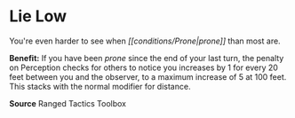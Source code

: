 ﻿---
cssclass: [feats]

---
# Lie Low

You're even harder to see when _[[conditions/Prone|prone]]_ than most are.

**Benefit:** If you have been _prone_ since the end of your last turn, the penalty on Perception checks for others to notice you increases by 1 for every 20 feet between you and the observer, to a maximum increase of 5 at 100 feet. This stacks with the normal modifier for distance.

**Source** Ranged Tactics Toolbox